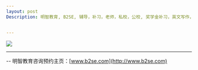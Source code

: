 ```yaml
---
layout: post
Description: 明智教育, B2SE, 辅导，补习，老师，私校，公校, 奖学金补习，英文写作，GA补习辅导，大学选择，工作规划，从业规划，天才儿童是浮云，澳洲学生挫折教育，儿童空间推理，空间理解能力， 自我观对学习成绩的影响，ATAR 成绩，学校排名局限性，介绍 比较, 澳洲 墨尔本，Scholarship Tutoring, General Ability, Numerical Reasoning, Verbal Reasoning Tutoring, Writing, Universities Selection, Career Education, Career Advisors, Guidance, Melbourne Private Schools, Selective Schools, Writing tutoring, Interviews tutoring, Resume Writing, 英文在古代受拉丁文影响很深 现在使用的不少英文词汇还带着最早来自拉丁文的痕迹 也即英文所谓的词根, caput  capital punishment 死刑／砍头 captain 一个小队的头儿 chapter , dens 牙 dentist, indent, indentation, manus 手 用手 制造 manual, manuscript, manufacture, vivo 生 生机 生命的动词  revive, survive, vivid, vital, volvo 去转动 英文里 evolve, involve, revolt, revolve 不一而足, decem 十 英文里像 decimal, December, centum 百 英文里有 cent, centenary, century, centipede, flecto：去折弯 某物 英文里 flexible, reflect, flex, volvo 沃尔沃 品牌来历 


---
```


![](https://live.staticflickr.com/7843/33621215638_346a4837ca_o.jpg)




--------
-- 明智教育咨询预约主页：[www.b2se.com](http://www.b2se.com)

